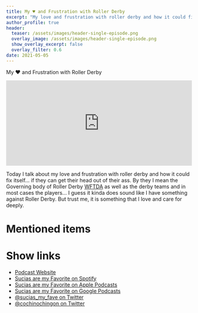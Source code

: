 ```yaml
---
title: My ♥️ and Frustration with Roller Derby
excerpt: "My love and frustration with roller derby and how it could fix itself… if they can get their head out of their ass"
author_profile: true
header:
  teaser: /assets/images/header-single-episode.png
  overlay_image: /assets/images/header-single-episode.png
  show_overlay_excerpt: false
  overlay_filter: 0.6
date: 2021-05-05
---
```


My ♥️ and Frustration with Roller Derby

<iframe src="https://open.spotify.com/embed-podcast/episode/1j7U65LPpWt2zId48cVixj" width="100%" height="232" frameborder="0" allowtransparency="true" allow="encrypted-media"></iframe>

Today I talk about my love and frustration with roller derby and how it could fix itself… if they can get their head out of their ass.
By they I mean the Governing body of Roller Derby [WFTDA](https://wftda.com) as well as the derby teams and in most cases the players… I guess it kinda does sound like I have something against Roller Derby. But trust me, it is something that I love and care for deeply.

# Mentioned items



# Show links

* <i class=fas fa-link></i> [Podcast Website](https://cochinochingon.com)
* <i class=fab fa-spotify></i> [Sucias are my Favorite on Spotify](https://open.spotify.com/show/3XjoipCU3QzeIaQAAQpBdW)
* <i class=fas fa-podcast></i> [Sucias are my Favorite on Apple Podcasts](https://podcasts.apple.com/us/podcast/sucias-are-my-favorite/id1548173787)
* <i class=fab fa-google-play></i> [Sucias are my Favorite on Google Podcasts](https://podcasts.google.com/feed/aHR0cHM6Ly9hbmNob3IuZm0vcy80MjI0YzYzYy9wb2RjYXN0L3Jzcw==)
* <i class=fab fa-twitter></i> [@sucias_my_fave on Twitter](https://twitter.com/sucias_my_fave)
* <i class=fab fa-twitter></i> [@cochinochingon on Twitter](https://twitter.com/cochinochingon)

